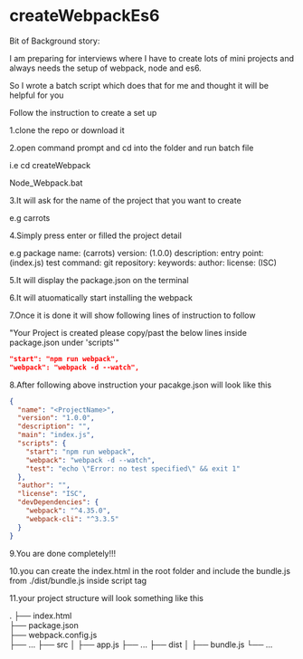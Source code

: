 # createWebpackEs6

Bit of Background story:

I am preparing for interviews where I have to create lots of mini projects and always needs the setup of webpack, node and es6.

So I wrote a batch script which does that for me and thought it will be helpful for you

Follow the instruction to create a set up

1.clone the repo or download it

2.open command prompt and cd into the folder and run batch file

i.e cd createWebpack

Node_Webpack.bat

3.It will ask for the name of the project that you want to create

e.g carrots

4.Simply press enter or filled the project detail

e.g package name: (carrots)
version: (1.0.0)
description:
entry point: (index.js)
test command:
git repository:
keywords:
author:
license: (ISC)

5.It will display the package.json on the terminal

6.It will atuomatically start installing the webpack

7.Once it is done it will show following lines of instruction to follow

"Your Project is created please copy/past the below lines inside package.json under 'scripts'"

```json
"start": "npm run webpack",
"webpack": "webpack -d --watch",
```

8.After following above instruction your pacakge.json will look like this

```json
{
  "name": "<ProjectName>",
  "version": "1.0.0",
  "description": "",
  "main": "index.js",
  "scripts": {
    "start": "npm run webpack",
    "webpack": "webpack -d --watch",
    "test": "echo \"Error: no test specified\" && exit 1"
  },
  "author": "",
  "license": "ISC",
  "devDependencies": {
    "webpack": "^4.35.0",
    "webpack-cli": "^3.3.5"
  }
}
```

9.You are done completely!!!

10.you can create the index.html in the root folder and include the bundle.js from ./dist/bundle.js inside script tag

11.your project structure will look something like this

.
├── index.html  
├── package.json  
├── webpack.config.js  
├── ...
├── src
│ ├── app.js
├── ...
├── dist
│ ├── bundle.js
└── ...
